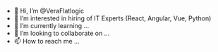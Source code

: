 - 👋 Hi, I’m @VeraFlatlogic
- 👀 I’m interested in hiring of IT Experts (React, Angular, Vue, Python)
- 🌱 I’m currently learning ...
- 💞️ I’m looking to collaborate on ...
- 📫 How to reach me ...

<!---
VeraFlatlogic/VeraFlatlogic is a ✨ special ✨ repository because its `README.md` (this file) appears on your GitHub profile.
You can click the Preview link to take a look at your changes.
--->

